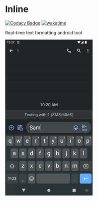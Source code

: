 # Inline
[![Codacy Badge](https://app.codacy.com/project/badge/Grade/5dc24ea6b1ed4c72b716f8ebd476046b)](https://www.codacy.com/gh/dmitrijkotov634/Inline2/dashboard?utm_source=github.com&amp;utm_medium=referral&amp;utm_content=dmitrijkotov634/Inline2&amp;utm_campaign=Badge_Grade) [![wakatime](https://wakatime.com/badge/user/9506e297-1af0-4411-a6c7-9831dccdbc9d/project/468b3ecd-efde-4667-a387-67963c8e85e7.svg)](https://wakatime.com/badge/user/9506e297-1af0-4411-a6c7-9831dccdbc9d/project/468b3ecd-efde-4667-a387-67963c8e85e7)

Real-time text formatting android tool

<img src=screenrecord.gif alt=drawing height=500px />
